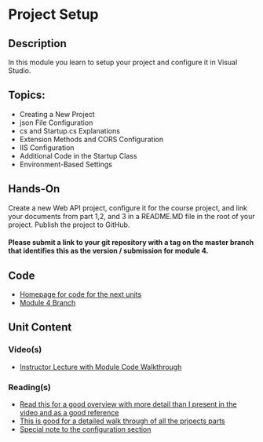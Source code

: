 # Project Setup
## Description
In this module you learn to setup your project and configure it in Visual Studio.
## Topics:
- Creating a New Project
- json File Configuration
- cs and Startup.cs Explanations
- Extension Methods and CORS Configuration
- IIS Configuration
- Additional Code in the Startup Class
- Environment-Based Settings
## Hands-On
Create a new Web API project, configure it for the course project, and link your documents from part 1,2, and 3 in a README.MD file in the root of your project.  Publish the project to GitHub.
#### Please submit a link to your git repository with a tag on the master branch that identifies this as the version / submission for module 4.
## Code
- [Homepage for code for the next units](https://github.com/kaw393939/SchoolAPI)
- [Module 4 Branch](https://github.com/kaw393939/SchoolAPI/tree/Module4)
## Unit Content
### Video(s)
- [Instructor Lecture with Module Code Walkthrough](https://youtu.be/6qX4CrH9AUQ)
### Reading(s)
- [Read this for a good overview with more detail than I present in the video and as a good reference](https://docs.microsoft.com/en-us/aspnet/core/tutorials/first-web-api?view=aspnetcore-3.1&tabs=visual-studio)
- [This is good for a detailed walk through of all the prjoects parts](https://docs.microsoft.com/en-us/aspnet/core/fundamentals/?view=aspnetcore-3.1&tabs=macos)
- [Special note to the configuration section](https://docs.microsoft.com/en-us/aspnet/core/fundamentals/configuration/?view=aspnetcore-3.1)

